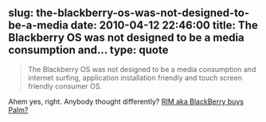 slug: the-blackberry-os-was-not-designed-to-be-a-media
date: 2010-04-12 22:46:00
title: The Blackberry OS was not designed to be a media consumption and...
type: quote
---

> The Blackberry OS was not designed to be a media consumption and internet surfing, application installation friendly and touch screen friendly consumer OS.

Ahem yes, right. Anybody thought differently? [RIM aka BlackBerry buys Palm?](http://communities-dominate.blogs.com/brands/2010/04/reading-your-palm-who-should-buy-the-smartphone-manufacturer.html)
